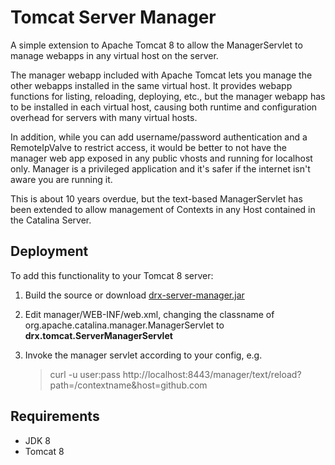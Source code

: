 # Tomcat Server Manager
A simple extension to Apache Tomcat 8 to allow the ManagerServlet to manage webapps in any virtual host on the server.

The manager webapp included with Apache Tomcat lets you manage the other webapps installed in the same virtual host. It provides webapp functions for listing, reloading, deploying, etc., but the manager webapp has to be installed in each virtual host, causing both runtime and configuration overhead for servers with many virtual hosts. 

In addition, while you can add username/password authentication and a RemoteIpValve to restrict access, it would be better to not have the manager web app exposed in any public vhosts and running for localhost only. Manager is a privileged application and it's safer if the internet isn't aware you are running it. 

This is about 10 years overdue, but the text-based ManagerServlet has been extended to allow management of Contexts in any Host contained in the Catalina Server.

## Deployment
To add this functionality to your Tomcat 8 server:

1. Build the source or download [drx-server-manager.jar](https://github.com/david-rabb/Tomcat-Server-Manager/releases/download/R1/drx-server-manager-8.0.jar)
2. Edit manager/WEB-INF/web.xml, changing the classname of org.apache.catalina.manager.ManagerServlet to __drx.tomcat.ServerManagerServlet__
3. Invoke the manager servlet according to your config, e.g. 

   > curl -u user:pass http://localhost:8443/manager/text/reload?path=/contextname&host=github.com

## Requirements
* JDK 8
* Tomcat 8
